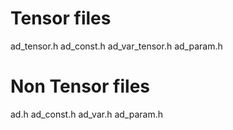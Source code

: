 Tensor files
===========

ad_tensor.h
ad_const.h
ad_var_tensor.h
ad_param.h

Non Tensor files
===========

ad.h
ad_const.h
ad_var.h
ad_param.h
